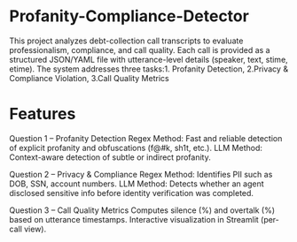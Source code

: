 # Profanity-Compliance-Detector
This project analyzes debt-collection call transcripts to evaluate professionalism, compliance, and call quality. Each call is provided as a structured JSON/YAML file with utterance-level details (speaker, text, stime, etime). The system addresses three tasks:1. Profanity Detection, 2.Privacy &amp; Compliance Violation, 3.Call Quality Metrics

# Features
Question 1 – Profanity Detection
Regex Method: Fast and reliable detection of explicit profanity and obfuscations (f@#k, sh1t, etc.).
LLM Method: Context-aware detection of subtle or indirect profanity.

Question 2 – Privacy & Compliance
Regex Method: Identifies PII such as DOB, SSN, account numbers.
LLM Method: Detects whether an agent disclosed sensitive info before identity verification was completed.

Question 3 – Call Quality Metrics
Computes silence (%) and overtalk (%) based on utterance timestamps.
Interactive visualization in Streamlit (per-call view).

